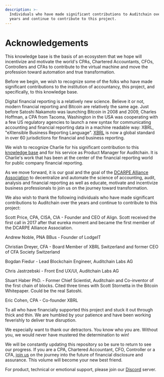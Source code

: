 ```yaml
---
description: >-
  Individuals who have made significant contributions to Auditchain over the
  years and continue to contribute to this project.
---
```


# Acknowledgements

This knowledge base is the basis of an ecosystem that we hope will incentivize and motivate the world's CPAs, Chartered Accountants, CFOs, Controllers and CFAs to contribute to the virtual machine and move the profession toward automation and true transformation. &#x20;

Before we begin, we wish to recognize some of the folks who have made significant contributions to the institution of accountancy, this project, and specifically, to this knowledge base.&#x20;

Digital financial reporting is a relatively new science. Believe it or not, modern financial reporting and Bitcoin are relatively the same age. Just before Satoshi Nakamoto was launching Bitcoin in 2008 and 2009, Charles Hoffman, a CPA from Tacoma, Washington in the USA was cooperating with a few US regulatory agencies to launch a new syntax for communicating accounting and financial reporting data in a machine readable way: XBRL, "eXtensible Business Reporting Language". [XBRL](https://www.xbrl.org/) is now a global standard in over 60 jurisdictions for financial and business reporting.

We wish to recognize Charlie for his significant contribution to this [knowledge base](https://app.gitbook.com/@audt/s/auditchain/\~/drafts/-MZFp2E8FVFlIpg1W5FM/accounting-reporting-auditing-and-analysis-in-a-digital-environment) and for his service as Product Manager for Auditchain. It is Charlie's work that has been at the center of the financial reporting world for public company financial reporting.&#x20;

As we move forward, it is our goal and the goal of the [DCARPE Alliance Association](https://dcarpe.org) to decentralize and automate the science of accounting, audit, analysis and financial reporting as well as educate, motivate and incentivize business professionals to join us on the journey toward transformation. &#x20;

We also wish to thank the following individuals who have made significant contributions to Auditchain over the years and continue to contribute to this project:

Scott Price, CPA, CISA, CIA - Founder and CEO of Align. Scott received the first call in 2017 after that eureka moment and became the first member of the DCARPE Alliance Association.

Andrew Noble, PNA BBus - Founder of LodgeIT

Christian Dreyer, CFA - Board Member of XBRL Switzerland and former CEO of CFA Society Switzerland

Bogdan Fiedur - Lead Blockchain Engineer, Auditchain Labs AG

Chris Jastrzebski - Front End UX/UI, Auditchain Labs AG

Stuart Haber PhD. - Former Chief Scientist, Auditchain and Co-inventor of the first chain of blocks. Cited three times with Scott Stornetta in the Bitcoin Whitepaper. Could be the real Satoshi.

Eric Cohen, CPA - Co-founder XBRL

To all who have financially supported this project and stuck it out through thick and thin. We are humbled by your patience and have been working feverishly to deliver true disruption.   &#x20;

We especially want to thank our detractors. You know who you are. Without you, we would never have mustered the determination to win!

We will be constantly updating this repository so be sure to return to see our progress. If you are a CPA, Chartered Accountant, CFO, Controller or a CFA, [join us](mailto:support@auditchain.com) on the journey into the future of financial disclosure and assurance. This volume will become your new best friend.  &#x20;

For product, technical or emotional support, please join our [Discord](https://discord.gg/JbpFqKM3EM) server.
